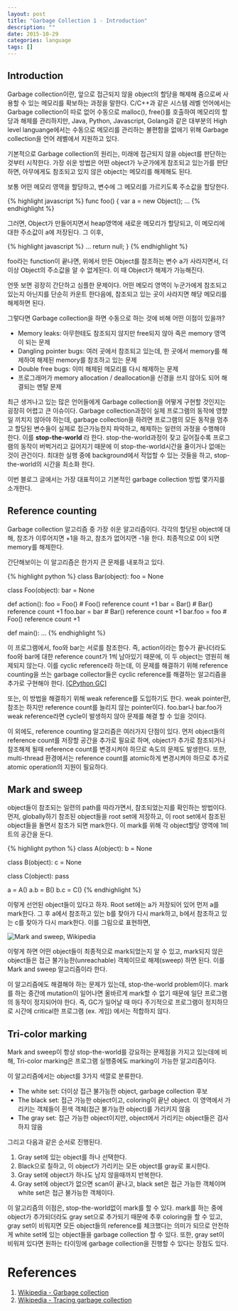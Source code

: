 ```yaml
---
layout: post
title: "Garbage Collection 1 - Introduction"
description: ""
date: 2015-10-29
categories: language
tags: []
---
```


## Introduction

 Garbage collection이란, 앞으로 접근되지 않을 object의 할당을 해제해 줌으로써 사용할 수 있는 메모리를 확보하는 과정을 말한다. C/C++과 같은 시스템 레벨 언어에서는 Garbage collection이 따로 없어 수동으로 malloc(), free()를 호출하여 메모리의 할당과 해제를 관리하지만, Java, Python, Javascript, Golang과 같은 대부분의 High level languange에서는 수동으로 메모리를 관리하는 불편함을 없애기 위해 Garbage collection을 언어 레벨에서 지원하고 있다.

 기본적으로 Garbage collection의 원리는, 미래에 접근되지 않을 object를 판단하는 것부터 시작한다. 가장 쉬운 방법은 어떤 object가 누군가에게 참조되고 있는가를 판단하면, 아무에게도 참조되고 있지 않은 object는 메모리를 해제해도 된다.

 보통 어떤 메모리 영역을 할당하고, 변수에 그 메모리를 가르키도록 주소값을 할당한다.

{% highlight javascript %}
func foo() {
  var a = new Object();
  ...
{% endhighlight %}

 그러면, Object가 만들어지면서 heap영역에 새로운 메모리가 할당되고, 이 메모리에 대한 주소값이 a에 저장된다. 그 이후,

{% highlight javascript %}
  ...
  return null;
}
{% endhighlight %}

 foo라는 function이 끝나면, 위에서 만든 Object를 참조하는 변수 a가 사라지면서, 더이상 Object의 주소값을 알 수 없게된다. 이 때 Object가 해제가 가능해진다.

 언뜻 보면 굉장히 간단하고 심플한 문제이다. 어떤 메모리 영역이 누군가에게 참조되고 있는지 아닌지를 단순히 카운트 한다음에, 참조되고 있는 곳이 사라지면 해당 메모리를 해제하면 된다.

 그렇다면 Garbage collection을 하면 수동으로 하는 것에 비해 어떤 이점이 있을까?

  * Memory leaks: 아무한테도 참조되지 않지만 free되지 않아 죽은 memory 영역이 되는 문제
  * Dangling pointer bugs: 여러 곳에서 참조되고 있는데, 한 곳에서 memory를 해제하여 해제된 memory를 참조하고 있는 문제
  * Double free bugs: 이미 해제된 메모리를 다시 해제하는 문제
  * 프로그래머가 memory allocation / deallocation을 신경을 쓰지 않아도 되어 해결되는 멘탈 문제

최근 생겨나고 있는 많은 언어들에게 Garbage collection을 어떻게 구현할 것인지는 굉장히 어렵고 큰 이슈이다. Garbage collection과정이 실제 프로그램의 동작에 영향일 끼치지 않아야 하는데, garbage collection을 하려면 프로그램의 모든 동작을 멈추고 할당된 변수들이 실제로 접근가능한지 파악하고, 해제하는 일련의 과정을 수행해야 한다. 이를 **stop-the-world** 라 한다. stop-the-world과정이 잦고 길어질수록 프로그램의 동작이 버벅거리고 길어지기 때문에 이 stop-the-world시간을 줄이거나 없애는 것이 관건이다. 최대한 실행 중에 background에서 작업할 수 있는 것들을 하고, stop-the-world의 시간을 최소화 한다.

 이번 블로그 글에서는 가장 대표적이고 기본적인 garbage collection 방법 몇가지를 소개한다.

## Reference counting

 Garbage collection 알고리즘 중 가장 쉬운 알고리즘이다. 각각의 할당된 object에 대해, 참조가 이루어지면 +1을 하고, 참조가 없어지면 -1을 한다. 최종적으로 0이 되면 memory를 해제한다.

 간단해보이는 이 알고리즘은 한가지 큰 문제를 내포하고 있다.

{% highlight python %}
class Bar(object):
  foo = None

class Foo(object):
  bar = None

def action():
  foo = Foo()   # Foo() reference count +1
  bar = Bar()   # Bar() reference count +1
  foo.bar = bar # Bar() reference count +1
  bar.foo = foo # Foo() reference count +1

def main():
  ...
{% endhighlight %}

 이 프로그램에서, foo와 bar는 서로를 참조한다. 즉, action이라는 함수가 끝나더라도 foo와 bar에 대한 reference count가 1씩 남아있기 때문에, 이 두 object는 영원히 해제되지 않는다. 이를 cyclic reference라 하는데, 이 문제를 해결하기 위해 reference counting을 쓰는 garbage collector들은 cyclic reference를 해결하는 알고리즘을 추가로 구현해야 한다. [[CPython GC]](https://docs.python.org/release/2.5.2/ext/refcounts.html)

 또는, 이 방법을 해결하기 위해 weak reference를 도입하기도 한다. weak pointer란, 참조는 하지만 reference count를 늘리지 않는 pointer이다. foo.bar나 bar.foo가 weak reference라면 cycle이 발생하지 않아 문제를 해결 할 수 있을 것이다.

 이 외에도, reference counting 알고리즘은 여러가지 단점이 있다. 먼저 object들의 reference count를 저장할 공간을 추가로 필요로 하며, object가 추가로 참조되거나 참조해제 될때 reference count를 변경시켜야 하므로 속도의 문제도 발생한다. 또한, multi-thread 환경에서는 reference count를 atomic하게 변경시켜야 하므로 추가로 atomic operation의 지원이 필요하다.

## Mark and sweep

 object들이 참조되는 일련의 path를 따라가면서, 참조되었는지를 확인하는 방법이다. 먼저, globally하기 참조된 object들을 root set에 저장하고, 이 root set에서 참조된 object들을 돌면서 참조가 되면 mark한다. 이 mark를 위해 각 object할당 영역에 1비트의 공간을 둔다.

{% highlight python %}
class A(object):
  b = None

class B(object):
  c = None

class C(object):
  pass

a = A()
a.b = B()
b.c = C()
{% endhighlight %}

 이렇게 선언된 object들이 있다고 하자. Root set에는 a가 저장되어 있어 먼저 a를 mark한다. 그 후 a에서 참조하고 있는 b를 찾아가 다시 mark하고, b에서 참조하고 있는 c를 찾아가 다시 mark한다. 이를 그림으로 표현하면,

 ![Mark and sweep, Wikipedia](https://upload.wikimedia.org/wikipedia/commons/4/4a/Animation_of_the_Naive_Mark_and_Sweep_Garbage_Collector_Algorithm.gif)

 이렇게 하면 어떤 object들이 최종적으로 mark되었는지 알 수 있고, mark되지 않은 object들은 접근 불가능한(unreachable) 객체이므로 해제(sweep) 하면 된다. 이를 Mark and sweep 알고리즘이라 한다.

 이 알고리즘에도 해결해야 하는 문제가 있는데, stop-the-world problem이다. mark를 하는 중간에 mutation이 일어나면 올바르게 mark할 수 없기 때문에 일단 프로그램의 동작이 정지되어야 한다. 즉, GC가 일어날 때 마다 주기적으로 프로그램이 정지하므로 시간에 critical한 프로그램 (ex. 게임) 에서는 적합하지 않다.

## Tri-color marking

 Mark and sweep이 항상 stop-the-world를 강요하는 문제점을 가지고 있는데에 비해, Tri-color marking은 프로그램 실행중에도 marking이 가능한 알고리즘이다.

 이 알고리즘에서는 object를 3가지 색깔로 분류한다.

 * The white set: 더이상 접근 불가능한 object, garbage collection 후보
 * The black set: 접근 가능한 object이고, coloring이 끝난 object. 이 영역에서 가리키는 객체들이 흰색 객체(접근 불가능한 object)를 가리키지 않음
 * The gray set: 접근 가능한 object이지만, object에서 가리키는 object들은 검사하지 않음

 그리고 다음과 같은 순서로 진행된다.

 1. Gray set에 있는 object를 하나 선택한다.
 2. Black으로 칠하고, 이 object가 가리키는 모든 object를 gray로 표시한다.
 3. Gray set에 object가 하나도 남지 않을때까지 반복한다.
 4. Gray set에 object가 없으면 scan이 끝나고, black set은 접근 가능한 객체이며 white set은 접근 불가능한 객체이다.

 이 알고리즘의 이점은, stop-the-world없이 mark를 할 수 있다. mark를 하는 중에 object가 추가되더라도 gray set으로 추가되기 때문에 추후 coloring을 할 수 있고, gray set이 비워지면 모든 object들의 reference를 체크했다는 의미가 되므로 안전하게 white set에 있는 object들을 garbage collection 할 수 있다. 또한, gray set이 비워져 있다면 원하는 타이밍에 garbage collection을 진행할 수 있다는 장점도 있다.

# References
 1. [Wikipedia - Garbage collection](https://en.wikipedia.org/wiki/Garbage_collection_(computer_science))
 2. [Wikipedia - Tracing garbage collection](https://en.wikipedia.org/wiki/Tracing_garbage_collection)
